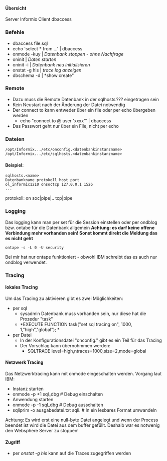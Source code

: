 #### Übersicht

Server
  Informix
Client
  dbaccess
  
  
### Befehle

- dbaccess <datenbank> file.sql
- echo 'select * from ...' | dbaccess <datenbank>
- onmode -kuy   | *Datenbank stoppen - ohne Nachfrage*
- oninit        | *Daten starten*
- oninit -i     | *Datenbank neu initialisieren*
- onstat -g his | *trace log anzeigen*
- dbschema -d <databank> | *show create" 


### Remote
 - Dazu muss die Remote Datenbank in der sqlhosts.??? eingetragen sein
 - Kein Neustart nach der Änderung der Datei notwendig
 - Der connect to kann entweder über ein file oder per echo übergeben werden
    - echo "connect to @<datenbank im sqlhosts file> user 'xxxx'" | dbaccess <datenbank>
 - Das Passwort geht nur über ein File, nicht per echo



### Dateien
```
/opt/Informix.../etc/onconfig.<datenbankinstanzname>
/opt/Informix.../etc/sqlhosts.<datenbankinstanzname>
``` 

#### Beispiel:
```
sqlhosts.<name>
Datenbankname protokoll host port
ol_informix1210 onsoctcp 127.0.0.1 1526
...
``` 

protokoll:
on
soc|pipe|..
tcp|pipe


### Logging
Das logging kann man per set für die Session einstellen oder per ondblog bzw. ontabe für die Datenbank allgemein
**Achtung: es darf keine offene Verbindung mehr vorhanden sein! Sonst kommt direkt die Meldung das es nicht geht**
```` 
ontape -s -L 0 -U security
````
Bei mir hat nur ontape funktioniert - obwohl IBM schreibt das es auch nur ondblog verwendet.


### Tracing
#### lokales Tracing
Um das Tracing zu aktivieren gibt es zwei Möglichkeiten:
- per sql
  - sysadmin Datenbank muss vorhanden sein, nur diese hat die Prozedur "task"
  - *EXECUTE FUNCTION task("set sql tracing on", 1000, 1,"high","global"); *
- per Datei
  - In der Konfigurationsdatei "onconfig.<datenbankinstanzname>" gibt es ein Teil für das Tracing
  - Der Vorschlag kann übernohmmen werden:
    - SQLTRACE level=high,ntraces=1000,size=2,mode=global
  
#### Netzwerk Tracing
  Das Netzwerktracing kann mit onmode eingeschalten werden.
  Vorgang laut IBM:
  
  - Instanz starten
  - onmode -p +1 sql_dbg    # Debug einschalten
  - Anwendung starten
  - onmode -p -1 sql_dbg    # Debug ausschalten
  - sqliprim -o ausgabedatei.txt sqli.<process-id>   # In ein lesbares Format umwandeln
  
  Achtung: Es wird erst eine null-byte Datei angelegt und wenn der Process beendet ist wird die Datei aus dem buffer gefüllt.
  Deshalb war es notwenig den Websphere Server zu stoppen!
  
#### Zugriff
- per *onstat -g his* kann auf die Traces zugegriffen werden

